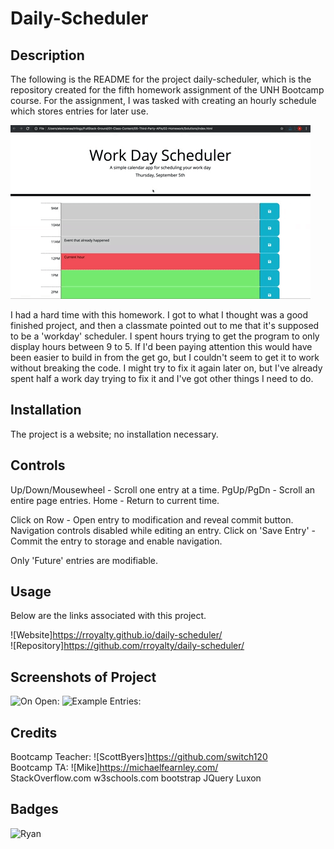 # Daily-Scheduler

## Description 

The following is the README for the project daily-scheduler, which is the repository created for the fifth homework assignment of the UNH Bootcamp course. For the assignment, I was tasked with creating an hourly schedule which stores entries for later use.

![Example given:](https://github.com/rroyalty/daily-scheduler/blob/main/example/05-third-party-apis-homework-demo.gif)  

I had a hard time with this homework. I got to what I thought was a good finished project, and then a classmate pointed out to me that it's supposed to be a 'workday' scheduler. I spent hours trying to get the program to only display hours between 9 to 5. If I'd been paying attention this would have been easier to build in from the get go, but I couldn't seem to get it to work without breaking the code. I might try to fix it again later on, but I've already spent half a work day trying to fix it and I've got other things I need to do.

## Installation

The project is a website; no installation necessary.

## Controls

Up/Down/Mousewheel - Scroll one entry at a time.
PgUp/PgDn - Scroll an entire page entries.
Home - Return to current time.

Click on Row - Open entry to modification and reveal commit button. Navigation controls disabled while editing an entry.
Click on 'Save Entry' - Commit the entry to storage and enable navigation.

Only 'Future' entries are modifiable.

## Usage 

Below are the links associated with this project.  

![Website]https://rroyalty.github.io/daily-scheduler/  
![Repository]https://github.com/rroyalty/daily-scheduler/  

## Screenshots of Project

![On Open:](https://github.com/rroyalty/daily-scheduler/blob/main/Example/workSchedulerLocked.bmp)
![Example Entries:](https://github.com/rroyalty/daily-scheduler/blob/main/Example/workSchedulerWithEntries.bmp)  

## Credits

Bootcamp Teacher: ![ScottByers]https://github.com/switch120  
Bootcamp TA: ![Mike]https://michaelfearnley.com/  
StackOverflow.com
w3schools.com
bootstrap
JQuery
Luxon

## Badges

![Ryan](https://img.shields.io/badge/Ryan's%20Badge-Hello-green)
